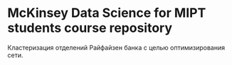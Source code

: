 # McKinsey Data Science for MIPT students course repository

Кластеризация отделений Райфайзен банка с целью оптимизирования сети.
